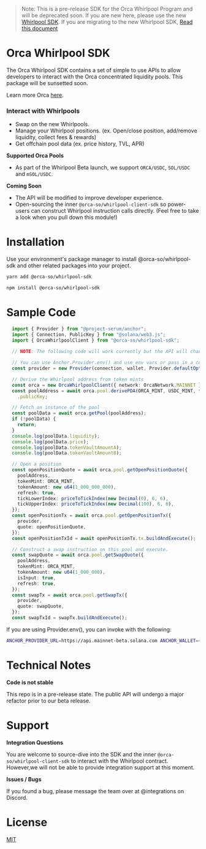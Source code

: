 > Note: This is a pre-release SDK for the Orca Whirlpool Program and will be deprecated soon. If you are new here, please use the new [Whirlpool SDK](https://github.com/orca-so/whirlpools). 
> If you are migrating to the new Whirlpool SDK, [Read this document](https://orca-so.gitbook.io/orca-developer-portal/whirlpools/environment-setup/migrating-from-v0-sdk)



# Orca Whirlpool SDK

The Orca Whirlpool SDK contains a set of simple to use APIs to allow developers to interact with the Orca concentrated liquidity pools.
This package will be sunsetted soon.

Learn more Orca [here](https://docs.orca.so).

### Interact with Whirlpools

- Swap on the new Whirlpools.
- Manage your Whirlpool positions. (ex. Open/close position, add/remove liquidity, collect fees & rewards)
- Get offchain pool data (ex. price history, TVL, APR)

**Supported Orca Pools**

- As part of the Whirlpool Beta launch, we support `ORCA/USDC`, `SOL/USDC` and `mSOL/USDC`.

**Coming Soon**

- The API will be modified to improve developer experience.
- Open-sourcing the inner `@orca-so/whirlpool-client-sdk` so power-users can construct Whirlpool instruction calls directly. (Feel free to take a look when you pull down this module!)

# Installation

Use your environment's package manager to install @orca-so/whirlpool-sdk and other related packages into your project.

```bash
yarn add @orca-so/whirlpool-sdk
```

```bash
npm install @orca-so/whirlpool-sdk
```

# Sample Code

```typescript
  import { Provider } from "@project-serum/anchor";
  import { Connection, PublicKey } from "@solana/web3.js";
  import { OrcaWhirlpoolClient } from "@orca-so/whirlpool-sdk";
  
  // NOTE: The following code will work currently but the API will change in upcoming releases.

  // You can use Anchor.Provider.env() and use env vars or pass in a custom Wallet implementation to do signing
  const provider = new Provider(connection, wallet, Provider.defaultOptions());

  // Derive the Whirlpool address from token mints
  const orca = new OrcaWhirlpoolClient({ network: OrcaNetwork.MAINNET });
  const poolAddress = await orca.pool.derivePDA(ORCA_MINT, USDC_MINT, false)
    .publicKey;

  // Fetch an instance of the pool
  const poolData = await orca.getPool(poolAddress);
  if (!poolData) {
    return;
  }
  console.log(poolData.liquidity);
  console.log(poolData.price);
  console.log(poolData.tokenVaultAmountA);
  console.log(poolData.tokenVaultAmountB);

  // Open a position
  const openPositionQuote = await orca.pool.getOpenPositionQuote({
    poolAddress,
    tokenMint: ORCA_MINT,
    tokenAmount: new u64(1_000_000_000),
    refresh: true,
    tickLowerIndex: priceToTickIndex(new Decimal(0), 6, 6),
    tickUpperIndex: priceToTickIndex(new Decimal(100), 6, 6),
  });
  const openPositionTx = await orca.pool.getOpenPositionTx({
    provider,
    quote: openPositionQuote,
  });
  const openPositionTxId = await openPositionTx.tx.buildAndExecute();

  // Construct a swap instruction on this pool and execute.
  const swapQuote = await orca.pool.getSwapQuote({
    poolAddress,
    tokenMint: ORCA_MINT,
    tokenAmount: new u64(1_000_000),
    isInput: true,
    refresh: true,
  });
  const swapTx = await orca.pool.getSwapTx({
    provider,
    quote: swapQuote,
  });
  const swapTxId = swapTx.buildAndExecute();
```

If you are using Provider.env(), you can invoke with the following:
```bash
ANCHOR_PROVIDER_URL=https://api.mainnet-beta.solana.com ANCHOR_WALLET=<Path to your keypair> ts-node <Path to file>.ts
```

# Technical Notes

**Code is not stable**

This repo is in a pre-release state. The public API will undergo a major refactor prior to our beta release.

# Support

**Integration Questions**

You are welcome to source-dive into the SDK and the inner `@orca-so/whirlpool-client-sdk` to interact with the Whirlpool contract. However,we will not be able to provide integration support at this moment.

**Issues / Bugs**

If you found a bug, please message the team over at @integrations on Discord.

# License

[MIT](https://choosealicense.com/licenses/mit/)
